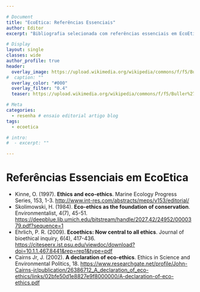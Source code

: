 ```yaml
---

# Document
title: "EcoEtica: Referências Essenciais"
author: Editor
excerpt: "Bibliografia selecionada com referências essenciais em EcoEtica"

# Display
layout: single
classes: wide
author_profile: true
header:
  overlay_image: https://upload.wikimedia.org/wikipedia/commons/f/f5/Buller%27s_Albatross_1.jpg
#  caption: ""
  overlay_color: "#000"
  overlay_filter: "0.4"
  teaser: https://upload.wikimedia.org/wikipedia/commons/f/f5/Buller%27s_Albatross_1.jpg

# Meta
categories:
  - resenha # ensaio editorial artigo blog
tags:
  - ecoetica

# intro: 
#  - excerpt: ""

---
```


# Referências Essenciais em EcoEtica

- Kinne, O. (1997). **Ethics and eco-ethics**. Marine Ecology Progress Series, 153, 1-3. <http://www.int-res.com/abstracts/meps/v153/editorial/>
- Skolimowski, H. (1984). **Eco-ethics as the foundation of conservation**. Environmentalist, 4(7), 45-51. <https://deepblue.lib.umich.edu/bitstream/handle/2027.42/24952/0000379.pdf?sequence=1>
- Ehrlich, P. R. (2009). **Ecoethics: Now central to all ethics**. Journal of bioethical inquiry, 6(4), 417-436. <https://citeseerx.ist.psu.edu/viewdoc/download?doi=10.1.1.467.8441&rep=rep1&type=pdf>
- Cairns Jr, J. (2002). **A declaration of eco-ethics**. Ethics in Science and Environmental Politics, 18. <https://www.researchgate.net/profile/John-Cairns-jr/publication/26386712_A_declaration_of_eco-ethics/links/02bfe50d1e8827e9f8000000/A-declaration-of-eco-ethics.pdf>
